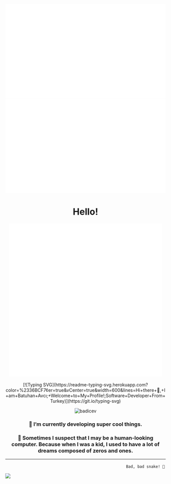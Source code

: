 ![](https://github.com/batuhanyus/ProfileStats/blob/master/generated/overview.svg)
![](https://github.com/batuhanyus/ProfileStats/blob/master/generated/languages.svg)


<h1 align="center">Hello!</h1>

<p align="center">
<!--   my-header-img -->
<img src="https://github.com/batuhanyus/batuhanyus/blob/main/images/myGif.gif" />
</p>

<p align="center">
<!--   my-ticker -->    
[![Typing SVG](https://readme-typing-svg.herokuapp.com?color=%2336BCF7&center=true&vCenter=true&width=600&lines=Hi+there+👋,+I+am+Batuhan+Avcı;+Welcome+to+My+Profile!;Software+Developer+From+Turkey)](https://git.io/typing-svg)
</p>

<p align="center"> <img src="https://komarev.com/ghpvc/?username=badicev&label=Profile%20views&color=0e75b6&style=flat" alt="badicev" /> </p>


<h3 align="center">🌱 I’m currently developing super cool things.</h3>
<h3 align="center">🤖 Sometimes I suspect that I may be a human-looking computer. Because when I was a kid, I used to have a lot of dreams composed of zeros and ones. </h3>

---
 
                                                         Bad, bad snake! 🐍 


<!--   grid-snake -->

![](https://github.com/batuhanyus/ProfileStats/blob/output/github-contribution-grid-snake.svg)



